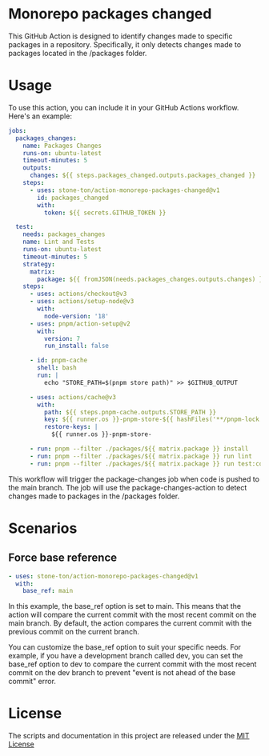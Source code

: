 # Monorepo packages changed

This GitHub Action is designed to identify changes made to specific packages in a repository. Specifically, it only detects changes made to packages located in the /packages folder.


# Usage
To use this action, you can include it in your GitHub Actions workflow. Here's an example:

```yaml
jobs:
  packages_changes:
    name: Packages Changes
    runs-on: ubuntu-latest
    timeout-minutes: 5
    outputs:
      changes: ${{ steps.packages_changed.outputs.packages_changed }}
    steps:
      - uses: stone-ton/action-monorepo-packages-changed@v1
        id: packages_changed
        with:
          token: ${{ secrets.GITHUB_TOKEN }}

  test:
    needs: packages_changes
    name: Lint and Tests
    runs-on: ubuntu-latest
    timeout-minutes: 5
    strategy:
      matrix:
        package: ${{ fromJSON(needs.packages_changes.outputs.changes) }}
    steps:
      - uses: actions/checkout@v3
      - uses: actions/setup-node@v3
        with:
          node-version: '18'
      - uses: pnpm/action-setup@v2
        with:
          version: 7
          run_install: false

      - id: pnpm-cache
        shell: bash
        run: |
          echo "STORE_PATH=$(pnpm store path)" >> $GITHUB_OUTPUT

      - uses: actions/cache@v3
        with:
          path: ${{ steps.pnpm-cache.outputs.STORE_PATH }}
          key: ${{ runner.os }}-pnpm-store-${{ hashFiles('**/pnpm-lock.yaml') }}
          restore-keys: |
            ${{ runner.os }}-pnpm-store-

      - run: pnpm --filter ./packages/${{ matrix.package }} install
      - run: pnpm --filter ./packages/${{ matrix.package }} run lint
      - run: pnpm --filter ./packages/${{ matrix.package }} run test:coverage
```

This workflow will trigger the package-changes job when code is pushed to the main branch. The job will use the package-changes-action to detect changes made to packages in the /packages folder.

# Scenarios

## Force base reference

```yaml
- uses: stone-ton/action-monorepo-packages-changed@v1
  with:
    base_ref: main
```

In this example, the base_ref option is set to main. This means that the action will compare the current commit with the most recent commit on the main branch. By default, the action compares the current commit with the previous commit on the current branch.

You can customize the base_ref option to suit your specific needs. For example, if you have a development branch called dev, you can set the base_ref option to dev to compare the current commit with the most recent commit on the dev branch to prevent "event is not ahead of the base commit" error.


# License

The scripts and documentation in this project are released under the [MIT License](LICENSE)

